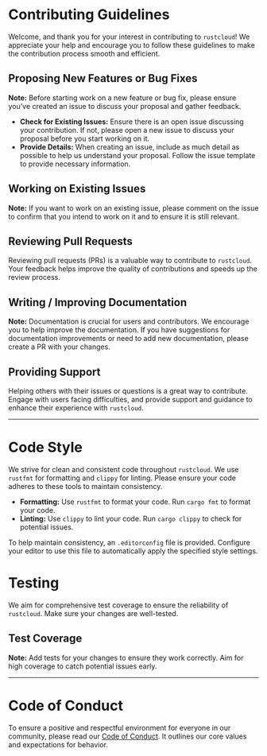 # Contributing Guidelines

Welcome, and thank you for your interest in contributing to `rustcloud`! We appreciate your help and encourage you to follow these guidelines to make the contribution process smooth and efficient.

## Proposing New Features or Bug Fixes

**Note:** Before starting work on a new feature or bug fix, please ensure you’ve created an issue to discuss your proposal and gather feedback.

- **Check for Existing Issues:** Ensure there is an open issue discussing your contribution. If not, please open a new issue to discuss your proposal before you start working on it.
- **Provide Details:** When creating an issue, include as much detail as possible to help us understand your proposal. Follow the issue template to provide necessary information.
  
## Working on Existing Issues

**Note:** If you want to work on an existing issue, please comment on the issue to confirm that you intend to work on it and to ensure it is still relevant.

## Reviewing Pull Requests

Reviewing pull requests (PRs) is a valuable way to contribute to `rustcloud`. Your feedback helps improve the quality of contributions and speeds up the review process.

## Writing / Improving Documentation

**Note:** Documentation is crucial for users and contributors. We encourage you to help improve the documentation. If you have suggestions for documentation improvements or need to add new documentation, please create a PR with your changes.

## Providing Support

Helping others with their issues or questions is a great way to contribute. Engage with users facing difficulties, and provide support and guidance to enhance their experience with `rustcloud`.

---

# Code Style

We strive for clean and consistent code throughout `rustcloud`. We use `rustfmt` for formatting and `clippy` for linting. Please ensure your code adheres to these tools to maintain consistency.

- **Formatting:** Use `rustfmt` to format your code. Run `cargo fmt` to format your code.
- **Linting:** Use `clippy` to lint your code. Run `cargo clippy` to check for potential issues.

To help maintain consistency, an `.editorconfig` file is provided. Configure your editor to use this file to automatically apply the specified style settings.

# Testing

We aim for comprehensive test coverage to ensure the reliability of `rustcloud`. Make sure your changes are well-tested.

## Test Coverage

**Note:** Add tests for your changes to ensure they work correctly. Aim for high coverage to catch potential issues early. 

---

# Code of Conduct

To ensure a positive and respectful environment for everyone in our community, please read our [Code of Conduct](CODE_OF_CONDUCT.md). It outlines our core values and expectations for behavior.
